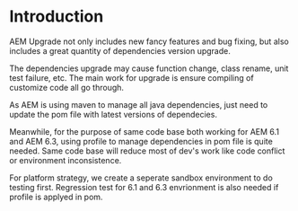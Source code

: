 # Introduction

AEM Upgrade not only includes new fancy features and bug fixing, but also includes a great quantity of dependencies version upgrade.

The dependencies upgrade may cause function change, class rename, unit test failure, etc. The main work for upgrade is ensure compiling of customize code all go through.

As AEM is using maven to manage all java dependencies, just need to update the pom file with latest versions of dependecies.

Meanwhile, for the purpose of same code base both working for AEM 6.1 and AEM 6.3, using profile to manage dependencies in pom file is quite needed. Same code base will reduce most of dev's work like code conflict or environment inconsistence. 

For platform strategy, we create a seperate sandbox environment to do testing first. Regression test for 6.1 and 6.3 envrionment is also needed if profile is applyed in pom.